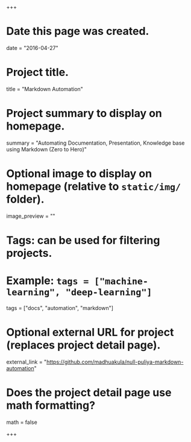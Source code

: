 +++
# Date this page was created.
date = "2016-04-27"

# Project title.
title = "Markdown Automation"

# Project summary to display on homepage.
summary = "Automating Documentation, Presentation, Knowledge base using Markdown (Zero to Hero)"

# Optional image to display on homepage (relative to `static/img/` folder).
image_preview = ""

# Tags: can be used for filtering projects.
# Example: `tags = ["machine-learning", "deep-learning"]`
tags = ["docs", "automation", "markdown"]

# Optional external URL for project (replaces project detail page).
external_link = "https://github.com/madhuakula/null-puliya-markdown-automation"

# Does the project detail page use math formatting?
math = false

+++
